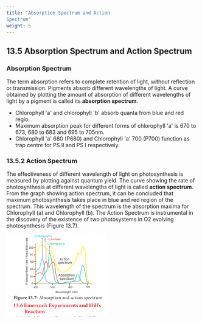 ```yaml
---
title: "Absorption Spectrum and Action 
Spectrum"
weight: 5
---
```



## 13.5 Absorption Spectrum and Action Spectrum

### Absorption Spectrum

The term absorption refers to complete retention of light, without reflection or transmission. Pigments absorb different wavelengths of light. A curve obtained by plotting the amount of absorption of different wavelengths of light by a pigment is called its **absorption spectrum**.

- Chlorophyll 'a' and chlorophyll 'b' absorb quanta from blue and red regio.
- Maximum absorption peak for different forms of chlorophyll 'a' is 670 to 673, 680 to 683 and 695 to 705nm.
- Chlorophyll 'a' 680 (P680) and Chlorophyll 'a' 700 (P700) function as trap centre for PS II and PS I respectively.

### 13.5.2 Action Spectrum

The effectiveness of different wavelength of light on photosynthesis is measured by plotting against quantum yield. The curve showing the rate of photosynthesis at different wavelengths of light is called **action spectrum**. From the graph showing action spectrum, it can be concluded that maximum photosynthesis takes place in blue and red region of the spectrum. This wavelength of the spectrum is the absorption maxima for Chlorophyll (a) and Chlorophyll (b). The Action Spectrum is instrumental in the discovery of the existence of two photosystems in O2 evolving photosynthesis (Figure 13.7).

![ Absorption and action spectrum](13.8.png)
